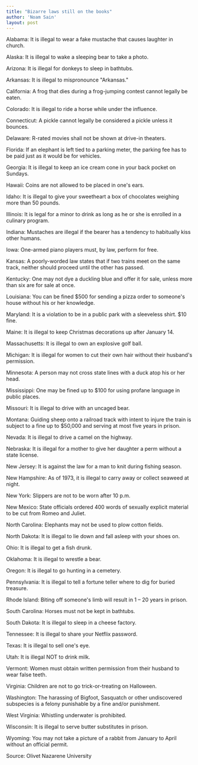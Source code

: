 ```yaml
---
title: "Bizarre laws still on the books"
author: 'Noam Sain'
layout: post
---
```


Alabama: It is illegal to wear a fake mustache that causes laughter in church.

Alaska: It is illegal to wake a sleeping bear to take a photo.

Arizona: It is illegal for donkeys to sleep in bathtubs.

Arkansas: It is illegal to mispronounce "Arkansas."

California: A frog that dies during a frog-jumping contest cannot legally be eaten.

Colorado: It is illegal to ride a horse while under the influence.

Connecticut: A pickle cannot legally be considered a pickle unless it bounces.

Delaware: R-rated movies shall not be shown at drive-in theaters.

Florida: If an elephant is left tied to a parking meter, the parking fee has to be paid just as it would be for vehicles.

Georgia: It is illegal to keep an ice cream cone in your back pocket on Sundays.

Hawaii: Coins are not allowed to be placed in one's ears.

Idaho: It is illegal to give your sweetheart a box of chocolates weighing more than 50 pounds.

Illinois: It is legal for a minor to drink as long as he or she is enrolled in a culinary program.

Indiana: Mustaches are illegal if the bearer has a tendency to habitually kiss other humans.

Iowa: One-armed piano players must, by law, perform for free.

Kansas: A poorly-worded law states that if two trains meet on the same track, neither should proceed until the other has passed.

Kentucky: One may not dye a duckling blue and offer it for sale, unless more than six are for sale at once.

Louisiana: You can be fined $500 for sending a pizza order to someone's house without his or her knowledge.

Maryland: It is a violation to be in a public park with a sleeveless shirt. $10 fine.

Maine: It is illegal to keep Christmas decorations up after January 14.

Massachusetts: It is illegal to own an explosive golf ball.

Michigan: It is illegal for women to cut their own hair without their husband's permission.

Minnesota: A person may not cross state lines with a duck atop his or her head.

Mississippi: One may be fined up to $100 for using profane language in public places.

Missouri: It is illegal to drive with an uncaged bear.

Montana: Guiding sheep onto a railroad track with intent to injure the train is subject to a fine up to $50,000 and serving at most five years in prison.

Nevada: It is illegal to drive a camel on the highway.

Nebraska: It is illegal for a mother to give her daughter a perm without a state license.

New Jersey: It is against the law for a man to knit during fishing season.

New Hampshire: As of 1973, it is illegal to carry away or collect seaweed at night.

New York: Slippers are not to be worn after 10 p.m.

New Mexico: State officials ordered 400 words of sexually explicit material to be cut from Romeo and Juliet.

North Carolina: Elephants may not be used to plow cotton fields.

North Dakota: It is illegal to lie down and fall asleep with your shoes on.

Ohio: It is illegal to get a fish drunk.

Oklahoma: It is illegal to wrestle a bear.

Oregon: It is illegal to go hunting in a cemetery.

Pennsylvania: It is illegal to tell a fortune teller where to dig for buried treasure.

Rhode Island: Biting off someone's limb will result in 1 – 20 years in prison.

South Carolina: Horses must not be kept in bathtubs.

South Dakota: It is illegal to sleep in a cheese factory.

Tennessee: It is illegal to share your Netflix password.

Texas: It is illegal to sell one's eye.

Utah: It is illegal NOT to drink milk.

Vermont: Women must obtain written permission from their husband to wear false teeth.

Virginia: Children are not to go trick-or-treating on Halloween.

Washington: The harassing of Bigfoot, Sasquatch or other undiscovered subspecies is a felony punishable by a fine and/or punishment.

West Virginia: Whistling underwater is prohibited.

Wisconsin: It is illegal to serve butter substitutes in prison.

Wyoming: You may not take a picture of a rabbit from January to April without an official permit.

Source: Olivet Nazarene University